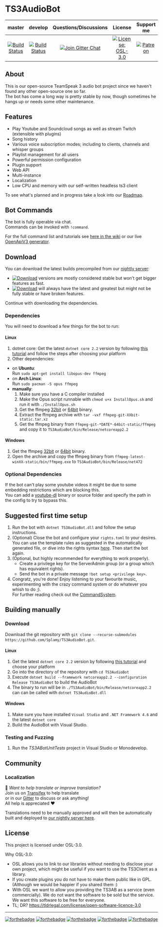 # TS3AudioBot

|master|develop|Questions/Discussions|License|Support me|
|:--:|:--:|:--:|:--:|:--:|
|[![Build Status](https://travis-ci.org/Splamy/TS3AudioBot.svg?branch=master)](https://travis-ci.org/Splamy/TS3AudioBot)|[![Build Status](https://travis-ci.org/Splamy/TS3AudioBot.svg?branch=develop)](https://travis-ci.org/Splamy/TS3AudioBot)|[![Join Gitter Chat](https://badges.gitter.im/Join%20Chat.svg)](https://gitter.im/TS3AudioBot/Lobby?utm_source=share-link&utm_medium=link&utm_campaign=share-link)|[![License: OSL-3.0](https://img.shields.io/badge/License-OSL%203.0-blue.svg)](https://opensource.org/licenses/OSL-3.0)|[![Patreon](https://img.shields.io/badge/Patreon-Become%20a%20Patron-F96854.svg)](https://www.patreon.com/bePatron?u=11604963)|

## About
This is our open-source TeamSpeak 3 audio bot project since
we haven't found any other open-source one so far.  
The bot has come a long way is pretty stable by now, though sometimes he hangs up or needs some other maintenance.  

## Features
* Play Youtube and Soundcloud songs as well as stream Twitch (extensible with plugins)
* Song history
* Various voice subscription modes; including to clients, channels and whisper groups
* Playlist management for all users
* Powerful permission configuration
* Plugin support
* Web API
* Multi-instance
* Localization
* Low CPU and memory with our self-written headless ts3 client

To see what's planned and in progress take a look into our [Roadmap](https://github.com/Splamy/TS3AudioBot/projects/2).

## Bot Commands
The bot is fully operable via chat.  
Commands can be invoked with `!command`.  

For the full command list and tutorials see [here in the wiki](https://github.com/Splamy/TS3AudioBot/wiki/CommandSystem)
or our live [OpenApiV3 generator](http://tab.splamy.de/openapi/index.html).

## Download
You can download the latest builds precompiled from our [nightly server](https://splamy.de/Nightly#ts3ab):  
- [![Download](https://img.shields.io/badge/Download-master-green.svg)](https://splamy.de/api/nightly/ts3ab/master/download)
  versions are mostly considered stable but won't get bigger features as fast.
- [![Download](https://img.shields.io/badge/Download-develop-green.svg)](https://splamy.de/api/nightly/ts3ab/develop/download)
  will always have the latest and greatest but might not be fully stable or have broken features.

Continue with downloading the dependencies.

### Dependencies
You will need to download a few things for the bot to run:

#### Linux
1. dotnet core: Get the latest `dotnet core 2.2` version by following [this tutorial](https://dotnet.microsoft.com/download/linux-package-manager/ubuntu16-04/sdk-current) and follow the steps after choosing your platform
1. Other dependencies:
* on **Ubuntu**:  
Run `sudo apt-get install libopus-dev ffmpeg`
* on **Arch Linux**:  
Run `sudo pacman -S opus ffmpeg`
* **manually**:
    1. Make sure you have a C compiler installed
    1. Make the Opus script runnable with `chmod u+x InstallOpus.sh` and run it with `./InstallOpus.sh`
    1. Get the ffmpeg [32bit](https://johnvansickle.com/ffmpeg/builds/ffmpeg-git-32bit-static.tar.xz) or [64bit](https://johnvansickle.com/ffmpeg/builds/ffmpeg-git-64bit-static.tar.xz) binary.
    1. Extract the ffmpeg archive with `tar -vxf ffmpeg-git-XXbit-static.tar.xz`
    1. Get the ffmpeg binary from `ffmpeg-git-*DATE*-64bit-static/ffmpeg` and copy it to `TS3AudioBot/bin/Release/netcoreapp2.2`

#### Windows
1. Get the ffmpeg [32bit](https://ffmpeg.zeranoe.com/builds/win32/static/ffmpeg-latest-win32-static.zip) or [64bit](https://ffmpeg.zeranoe.com/builds/win64/static/ffmpeg-latest-win64-static.zip) binary.
1. Open the archive and copy the ffmpeg binary from `ffmpeg-latest-winXX-static/bin/ffmpeg.exe` to `TS3AudioBot/bin/Release/net472`

### Optional Dependencies
If the bot can't play some youtube videos it might be due to some embedding restrictions which are blocking this.  
You can add a [youtube-dl](https://github.com/rg3/youtube-dl/) binary or source folder and specify the path in the config to try to bypass this.

## Suggested first time setup
1. Run the bot with `dotnet TS3AudioBot.dll` and follow the setup instructions.
1. (Optional) Close the bot and configure your `rights.toml` to your desires.
You can use the template rules as suggested in the automatically generated file,
or dive into the rights syntax [here](https://github.com/Splamy/TS3AudioBot/wiki/Rights).
Then start the bot again.
1. (Optional, but highly recommended for everything to work properly).
   - Create a privilege key for the ServerAdmin group (or a group which has equivalent rights).
   - Send the bot in a private message `!bot setup <privilege key>`.
1. Congratz, you're done! Enjoy listening to your favourite music, experimenting with the crazy command system or do whatever you whish to do ;).  
For further reading check out the [CommandSystem](https://github.com/Splamy/TS3AudioBot/wiki/CommandSystem).

## Building manually

### Download
Download the git repository with `git clone --recurse-submodules https://github.com/Splamy/TS3AudioBot.git`.

#### Linux
1. Get the latest `dotnet core 2.2` version by following [this tutorial](https://dotnet.microsoft.com/download/linux-package-manager/ubuntu16-04/sdk-current) and choose your platform
1. Go into the directory of the repository with `cd TS3AudioBot`
1. Execute `dotnet build --framework netcoreapp2.2 --configuration Release TS3AudioBot` to build the AudioBot
1. The binary to run will be in `./TS3AudioBot/bin/Release/netcoreapp2.2` can can be called with `dotnet TS3AudioBot.dll`

#### Windows
1. Make sure you have installed `Visual Studio` and `.NET Framework 4.6` and the latest `dotnet core`
1. Build the AudioBot with Visual Studio.

### Testing and Fuzzing
1. Run the *TS3ABotUnitTests* project in Visual Studio or Monodevelop.

## Community

### Localization
:speech_balloon: *Want to help translate or improve translation?*  
Join us on [Transifex](https://www.transifex.com/respeak/ts3audiobot/) to help translate  
or in our [Gitter](https://gitter.im/TS3AudioBot/Lobby?utm_source=share-link&utm_medium=link&utm_campaign=share-link) to discuss or ask anything!  
All help is appreciated :heart:

Translations need to be manually approved and will then be automatically built and deployed to [our nightly server here](https://splamy.de/TS3AudioBot).

## License
This project is licensed under OSL-3.0.

Why OSL-3.0:
- OSL allows you to link to our libraries without needing to disclose your own project, which might be useful if you want to use the TS3Client as a library.
- If you create plugins you do not have to make them public like in GPL. (Although we would be happier if you shared them :)
- With OSL we want to allow you providing the TS3AB as a service (even commercially). We do not want the software to be sold but the service. We want this software to be free for everyone.
- TL; DR? https://tldrlegal.com/license/open-software-licence-3.0

---
[![forthebadge](http://forthebadge.com/images/badges/60-percent-of-the-time-works-every-time.svg)](http://forthebadge.com) [![forthebadge](http://forthebadge.com/images/badges/built-by-developers.svg)](http://forthebadge.com) [![forthebadge](http://forthebadge.com/images/badges/built-with-love.svg)](http://forthebadge.com) [![forthebadge](http://forthebadge.com/images/badges/contains-cat-gifs.svg)](http://forthebadge.com) [![forthebadge](http://forthebadge.com/images/badges/made-with-c-sharp.svg)](http://forthebadge.com)
